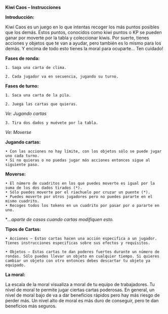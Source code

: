 **Kiwi Caos – Instrucciones**

**Introducción:**

Kiwi Caos es un juego en lo que intentas recoger los más puntos posibles que los demás. Estos puntos, conocidos como kiwi puntos o KP se pueden ganar por moverte por la tabla y coleccionar kiwis. Por suerte, tienes acciones y objetos que te van a ayudar, pero también es lo mismo para los demás. Y encima de todo esto tienes la moral para ocuparte... Ten cuidado!

**Fases de ronda:**

    1. Saqa una carta de clima.

    2. Cada jugador va en secuencia, jugando su turno.

**Fases de turno:**

    1. Saca una carta de la pila.

    2. Juega las cartas que quieras. 

*Ve: Jugando cartas*

    3. Tira dos dados y muévete por la tabla.

*Ve: Moverse*

**Jugando cartas:**

    • Con las acciones no hay límite, con los objetos sólo se puede jugar uno cada turno.
    • Si no quieras o no puedas jugar más acciones entonces sigue al siguiente paso.

**Moverse:**

    • El número de cuadritos en los que puedes moverte es igual por la suma de los dos dados tirados (*).
    • Sólo puedes moverte por el riachuelo por cruzar un puente (*).
    • Puedes moverte por otros jugadores pero no puedes pararte en el mismo cuadrito.
    • Recoges todos los tokens en un cuadrito por pasar por o pararte en uno.

**...aparte de casos cuando cartas modifiquen esto.*

**Tipos de Cartas:**

    • Acciones – Estas cartas hacen una acción especifica a un jugador. Tienes instrucciones especificas sobre sus efectos y requisitos.

    • Objetos – Estas cartas te dan poderes fuertes durante un número de rondas. Sólo puedes llevar un objeto en cualquier tiempo. Si quieres cambiar un objeto con otro entonces debes descartar tu objeto ya equipado.

**La moral:**

La escala de la moral visualiza a moral de tu equipo de trabajadores. Tu nivel de moral te permite jugar ciertas cartas poderosas. En general, un nivel de moral bajo de va a dar beneficios rápidos pero hay más riesgo de perder más. Un nivel alto de moral es más duro de conseguir, pero te dan beneficios más seguros.
